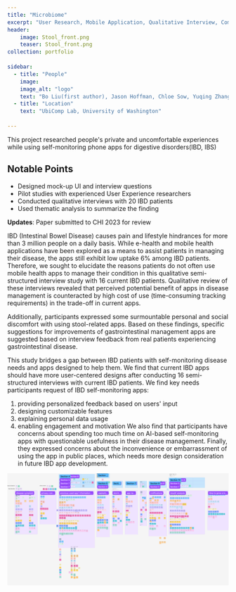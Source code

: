 ```yaml
---
title: "Microbiome"
excerpt: "User Research, Mobile Application, Qualitative Interview, Computer Vision, ML"
header: 
    image: Stool_front.png
    teaser: Stool_front.png
collection: portfolio

sidebar:
  - title: "People"
    image: 
    image_alt: "logo"
    text: "Bo Liu(first author), Jason Hoffman, Chloe Sow, Yuqing Zhang, Shwetak Patel"
  - title: "Location"
    text: "UbiComp Lab, University of Washington"

---
```


This project researched people's private and uncomfortable experiences while using self-monitoring phone apps for digestive disorders(IBD, IBS)

## Notable Points

+ Designed mock-up UI and interview questions
+ Pilot studies with experienced User Experience researchers 
+ Conducted qualitative interviews with 20 IBD patients 
+ Used thematic analysis to summarize the finding 

**Updates**: Paper submitted to CHI 2023 for review

IBD (Intestinal Bowel Disease) causes pain and lifestyle hindrances for more than 3 million people on a daily basis. While e-health and mobile health applications have been explored as a means to assist patients in managing their disease, the apps still exhibit low uptake 6% among IBD patients. Therefore, we sought to elucidate the reasons patients do not often use mobile health apps to manage their condition in this qualitative semi-structured interview study with 16 current IBD patients. Qualitative review of these interviews revealed that perceived potential benefit of apps in disease management is counteracted by high cost of use (time-consuming tracking requirements) in the trade-off in current apps.  

Additionally, participants expressed some surmountable personal and social discomfort with using stool-related apps.
Based on these findings, specific suggestions for improvements of gastrointestinal management apps are suggested based on interview feedback from real patients experiencing gastrointestinal disease.

This study bridges a gap between IBD patients with self-monitoring disease needs and apps designed to help them. We
find that current IBD apps should have more user-centered designs after conducting 16 semi-structured interviews
with current IBD patients. We find key needs participants request of IBD self-monitoring apps: 
1.  providing personalized feedback based on users' input
2.  designing customizable features
3.  explaining personal data usage
4.  enabling engagement and motivation 
We also find that participants have concerns about spending too much time on AI-based self-monitoring apps with questionable usefulness in their disease management. Finally, they expressed concerns about the inconvenience or embarrassment of using the app in public places, which needs more design consideration in future IBD app development.
<img src='/images/Stool_1.png'>
